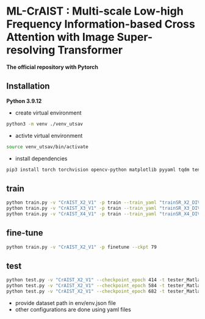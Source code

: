 # ML-CrAIST : Multi-scale Low-high Frequency Information-based Cross Attention with Image Super-resolving Transformer

**The official repository with Pytorch**

## Installation

**Python 3.9.12**

- create virtual environment
``` bash
python3 -m venv ./venv_utsav
```

- activte virtual environment
``` bash
source venv_utsav/bin/activate
```

- install dependencies  
``` bash
pip3 install torch torchvision opencv-python matplotlib pyyaml tqdm tensorboardX tensorboard einops thop
```

## train  
``` bash
python train.py -v "CrAIST_X2_V1" -p train --train_yaml "trainSR_X2_DIV2K.yaml"
python train.py -v "CrAIST_X3_V1" -p train --train_yaml "trainSR_X3_DIV2K.yaml"
python train.py -v "CrAIST_X4_V1" -p train --train_yaml "trainSR_X4_DIV2K.yaml"
```

## fine-tune  
``` bash
python train.py -v "CrAIST_X2_V1" -p finetune --ckpt 79
```

## test  
``` bash
python test.py -v "CrAIST_X2_V1" --checkpoint_epoch 414 -t tester_Matlab --test_dataset_name "Urban100"
python test.py -v "CrAIST_X2_V1" --checkpoint_epoch 584 -t tester_Matlab --test_dataset_name "Urban100"
python test.py -v "CrAIST_X2_V1" --checkpoint_epoch 682 -t tester_Matlab --test_dataset_name "Urban100"
```
- provide dataset path in env/env.json file  
- other configurations are done using yaml files  

